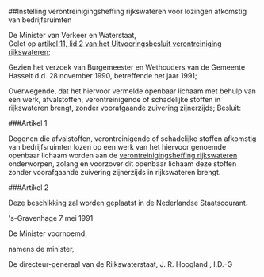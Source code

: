 <meta http-equiv='Content-Type' content='text/html; charset=utf-8' />

##Instelling verontreinigingsheffing rijkswateren voor lozingen afkomstig van bedrijfsruimten

De Minister van Verkeer en Waterstaat,  
Gelet op [artikel 11, lid 2 van het Uitvoeringsbesluit verontreiniging rijkswateren](../../../../../../../../../AMvB/uitvoeringsbesluit/verontreiniging/rijkswateren/BWBR0002729/README.md);

Gezien het verzoek van Burgemeester en Wethouders van de Gemeente Hasselt d.d. 28 november 1990, betreffende het jaar 1991;

Overwegende, dat het hiervoor vermelde openbaar lichaam met behulp van een werk, afvalstoffen, verontreinigende of schadelijke stoffen in rijkswateren brengt, zonder voorafgaande zuivering zijnerzijds;
Besluit:    

###Artikel  1  

Degenen die afvalstoffen, verontreinigende of schadelijke stoffen afkomstig van bedrijfsruimten lozen op een werk van het hiervoor genoemde openbaar lichaam worden aan de [verontreinigingsheffing rijkswateren](../../../../../../../../../ministeriele-regeling/verontreinigingsheffing/rijkswateren/BWBR0002791/README.md) onderworpen, zolang en voorzover dit openbaar lichaam deze stoffen zonder voorafgaande zuivering zijnerzijds in rijkswateren brengt. 

###Artikel  2  

Deze beschikking zal worden geplaatst in de Nederlandse Staatscourant. 

's-Gravenhage 
7 mei 1991    

De 
Minister voornoemd, 

namens de 
minister,

De 
directeur-generaal van de Rijkswaterstaat, 
J. R. Hoogland , I.D.-G    

